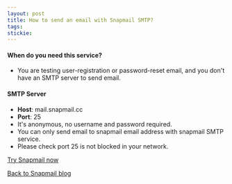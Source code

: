 ```yaml
---
layout: post
title: How to send an email with Snapmail SMTP?
tags: 
stickie: 
---
```


<div id="release-notes">
    <section>
      <h4>When do you need this service?</h4>
      <ul>
        <li>
          <div>You are testing user-registration or password-reset email, and you don't have an SMTP
            server to send email.
          </div>
        </li>
      </ul>
    </section>
    <section>
      <h4>SMTP Server</h4>
      <ul>
        <li>
          <div><b>Host</b>: mail.snapmail.cc</div>
        </li>
        <li>
          <div><b>Port</b>: 25</div>
        </li>
        <li>
          <div>It's anonymous, no username and password required.</div>
        </li>
        <li>
          <div>You can only send email to snapmail email address with snapmail SMTP service.</div>
        </li>
        <li>
          <div>Please check port 25 is not blocked in your network.</div>
        </li>
      </ul>
    </section>

</div>

<a target="_blank" href="https://www.snapmail.cc"><i class="fa fa-envelope a"></i> Try Snapmail now</a>

<a href="https://blog.snapmail.cc"><i class="fa fa-arrow-circle-left"></i> Back to Snapmail blog</a>